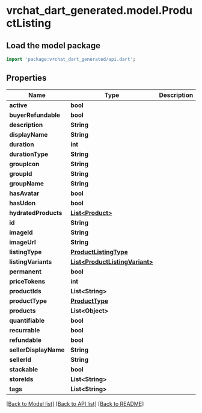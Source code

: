 # vrchat_dart_generated.model.ProductListing

## Load the model package
```dart
import 'package:vrchat_dart_generated/api.dart';
```

## Properties
Name | Type | Description | Notes
------------ | ------------- | ------------- | -------------
**active** | **bool** |  | 
**buyerRefundable** | **bool** |  | 
**description** | **String** |  | 
**displayName** | **String** |  | 
**duration** | **int** |  | [optional] 
**durationType** | **String** |  | [optional] 
**groupIcon** | **String** |  | [optional] 
**groupId** | **String** |  | [optional] 
**groupName** | **String** |  | [optional] 
**hasAvatar** | **bool** |  | 
**hasUdon** | **bool** |  | 
**hydratedProducts** | [**List&lt;Product&gt;**](Product.md) |  | [optional] 
**id** | **String** |  | 
**imageId** | **String** |  | [optional] 
**imageUrl** | **String** |  | [optional] 
**listingType** | [**ProductListingType**](ProductListingType.md) |  | 
**listingVariants** | [**List&lt;ProductListingVariant&gt;**](ProductListingVariant.md) |  | [optional] 
**permanent** | **bool** |  | [optional] 
**priceTokens** | **int** |  | 
**productIds** | **List&lt;String&gt;** |  | 
**productType** | [**ProductType**](ProductType.md) |  | 
**products** | **List&lt;Object&gt;** |  | 
**quantifiable** | **bool** |  | [optional] 
**recurrable** | **bool** |  | 
**refundable** | **bool** |  | 
**sellerDisplayName** | **String** |  | 
**sellerId** | **String** |  | 
**stackable** | **bool** |  | 
**storeIds** | **List&lt;String&gt;** |  | 
**tags** | **List&lt;String&gt;** |  | [optional] 

[[Back to Model list]](../README.md#documentation-for-models) [[Back to API list]](../README.md#documentation-for-api-endpoints) [[Back to README]](../README.md)


